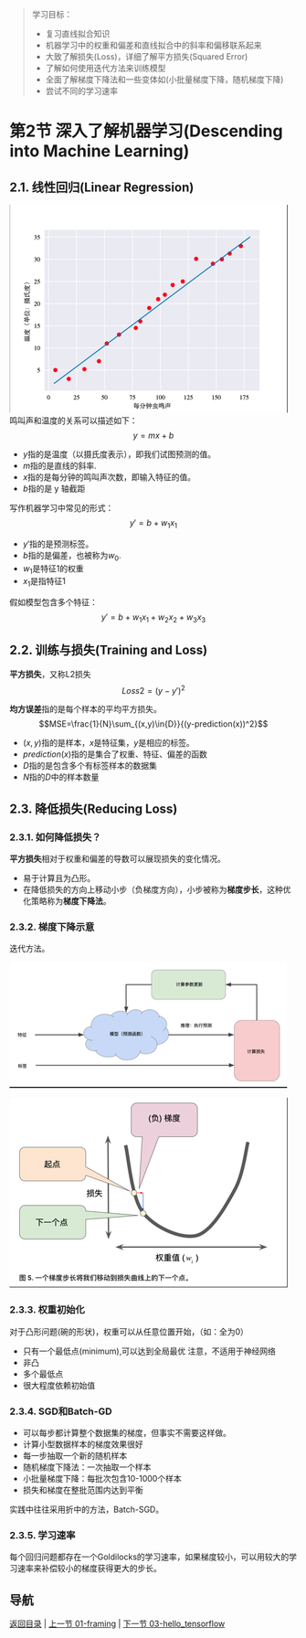 > 学习目标：
>
> - 复习直线拟合知识
> - 机器学习中的权重和偏差和直线拟合中的斜率和偏移联系起来
> - 大致了解损失(Loss)，详细了解平方损失(Squared Error)
> - 了解如何使用迭代方法来训练模型
> - 全面了解梯度下降法和一些变体如(小批量梯度下降，随机梯度下降)
> - 尝试不同的学习速率

# 第2节 深入了解机器学习(Descending into Machine Learning)

## 2.1. 线性回归(Linear Regression)

![image-20181109153626952](assets/image-20181109153626952.png)
鸣叫声和温度的关系可以描述如下：
$$y=mx+b$$

 - $y$指的是温度（以摄氏度表示），即我们试图预测的值。
 - $m$指的是直线的斜率.
 - $x$指的是每分钟的鸣叫声次数，即输入特征的值。
 - $b$指的是 y 轴截距

写作机器学习中常见的形式：
$$y'=b+w_1x_1$$
 - $y'$指的是预测标签。
 - $b$指的是偏差，也被称为$w_0$.
 - $w_1$是特征1的权重
 - $x_1$是指特征1

假如模型包含多个特征：
$$y'=b+w_1x_1+w_2x_2+w_3x_3$$

## 2.2. 训练与损失(Training and Loss)

**平方损失**，又称L2损失
$$Loss2=(y-y')^2$$

**均方误差**指的是每个样本的平均平方损失。
$$MSE=\frac{1}{N}\sum_{(x,y)\in{D}}{(y-prediction(x))^2}$$

 - $(x,y)$指的是样本，$x$是特征集，$y$是相应的标签。
 - $prediction(x)$指的是集合了权重、特征、偏差的函数
 - $D$指的是包含多个有标签样本的数据集
 - $N$指的$D$中的样本数量

## 2.3. 降低损失(Reducing Loss)

### 2.3.1. 如何降低损失？

**平方损失**相对于权重和偏差的导数可以展现损失的变化情况。

 - 易于计算且为凸形。
 - 在降低损失的方向上移动小步（负梯度方向），小步被称为**梯度步长**，这种优化策略称为**梯度下降法**。

### 2.3.2. 梯度下降示意 

迭代方法。

![image-20181109153707470](assets/image-20181109153707470.png)

![image-20181109153719562](assets/image-20181109153719562.png)

### 2.3.3. 权重初始化

对于凸形问题(碗的形状)，权重可以从任意位置开始，（如：全为0）
  - 只有一个最低点(minimum),可以达到全局最优
注意，不适用于神经网络
  - 非凸
  - 多个最低点
  - 很大程度依赖初始值

### 2.3.4. SGD和Batch-GD

  - 可以每步都计算整个数据集的梯度，但事实不需要这样做。
  - 计算小型数据样本的梯度效果很好
  - 每一步抽取一个新的随机样本
  - 随机梯度下降法：一次抽取一个样本
  - 小批量梯度下降：每批次包含10-1000个样本
  - 损失和梯度在整批范围内达到平衡

 实践中往往采用折中的方法，Batch-SGD。

### 2.3.5. 学习速率

每个回归问题都存在一个Goldilocks的学习速率，如果梯度较小，可以用较大的学习速率来补偿较小的梯度获得更大的步长。


## 导航

 [返回目录](../README.md) | [上一节 01-framing](./01-framing.md) | [下一节 03-hello_tensorflow](./03-hello_tensorflow.md)